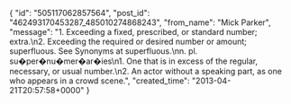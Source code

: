  {
   "id": "505117062857564",
   "post_id": "462493170453287_485010274868243",
   "from_name": "Mick Parker",
   "message": "1. Exceeding a fixed, prescribed, or standard number; extra.\n2. Exceeding the required or desired number or amount; superfluous. See Synonyms at superfluous.\nn. pl. su�per�nu�mer�ar�ies\n1. One that is in excess of the regular, necessary, or usual number.\n2. An actor without a speaking part, as one who appears in a crowd scene.",
   "created_time": "2013-04-21T20:57:58+0000"
 }
